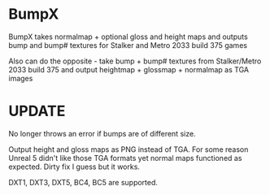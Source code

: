 # BumpX

BumpX takes normalmap + optional gloss and height maps and outputs bump and bump# textures for Stalker and Metro 2033 build 375 games

Also can do the opposite - take bump + bump# textures from Stalker/Metro 2033 build 375  and output heightmap + glossmap + normalmap as TGA images

# UPDATE

No longer throws an error if bumps are of different size.

Output height and gloss maps as PNG instead of TGA. For some reason Unreal 5 didn't like those TGA formats yet normal maps functioned as expected. Dirty fix I guess but it works.

DXT1, DXT3, DXT5, BC4, BC5 are supported.
